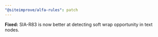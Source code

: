 ```yaml
---
"@siteimprove/alfa-rules": patch
---
```


**Fixed:** SIA-R83 is now better at detecting soft wrap opportunity in text nodes.
